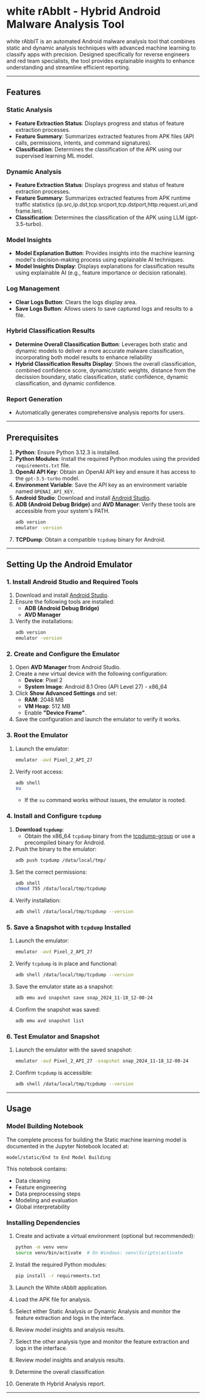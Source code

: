 # white rAbbIt - Hybrid Android Malware Analysis Tool
white rAbbIT is an automated Android malware analysis tool that combines static and dynamic analysis techniques with advanced machine learning to classify apps with precision. Designed specifically for reverse engineers and red team specialists, the tool provides explainable insights to enhance understanding and streamline efficient reporting.


---

## Features

### Static Analysis
- **Feature Extraction Status**: Displays progress and status of feature extraction processes.
- **Feature Summary**: Summarizes extracted features from APK files (API calls, permissions, intents, and command signatures). 
- **Classification**: Determines the classification of the APK using our supervised learning ML model.
  
### Dynamic Analysis
- **Feature Extraction Status**: Displays progress and status of feature extraction processes.
- **Feature Summary**: Summarizes extracted features from APK runtime traffic statistics (ip.src,ip.dst,tcp.srcport,tcp.dstport,http.request.uri,and frame.len). 
- **Classification**: Determines the classification of the APK using LLM (gpt-3.5-turbo).

### Model Insights
- **Model Explanation Button**: Provides insights into the machine learning model's decision-making process using explainable AI techniques.
- **Model Insights Display**:  Displays explanations for classification results using explainable AI (e.g., feature importance or decision rationale).

### Log Management
- **Clear Logs Button**: Clears the logs display area.
- **Save Logs Button**: Allows users to save captured logs and results to a file.

### Hybrid Classification Results
-  **Determine Overall Classification Button**: Leverages both static and dynamic models to deliver a more accurate malware classification, incorporating both model results to enhance reliability
-  **Hybrid Classification Results Display**: Shows the overall classification, combined confidence score, dynamic/static weights, distance from the decission boundary, static classification, static confidence, dynamic classification, and dynamic confidence.

### Report Generation
- Automatically generates comprehensive analysis reports for users.
---

## Prerequisites

1. **Python**: Ensure Python 3.12.3 is installed.
2. **Python Modules**: Install the required Python modules using the provided `requirements.txt` file.
3. **OpenAI API Key**: Obtain an OpenAI API key and ensure it has access to the `gpt-3.5-turbo` model.
4. **Environment Variable**: Save the API key as an environment variable named `OPENAI_API_KEY`.
5. **Android Studio**: Download and install [Android Studio](https://developer.android.com/studio).
6. **ADB (Android Debug Bridge)** and **AVD Manager**: Verify these tools are accessible from your system's PATH.
   ```bash
   adb version
   emulator -version
   ```
4. **TCPDump**: Obtain a compatible `tcpdump` binary for Android.

---

## Setting Up the Android Emulator

### 1. Install Android Studio and Required Tools

1. Download and install [Android Studio](https://developer.android.com/studio).
2. Ensure the following tools are installed:
   - **ADB (Android Debug Bridge)**
   - **AVD Manager**
3. Verify the installations:
   ```bash
   adb version
   emulator -version
   ```

### 2. Create and Configure the Emulator

1. Open **AVD Manager** from Android Studio.
2. Create a new virtual device with the following configuration:
   - **Device**: Pixel 2
   - **System Image**: Android 8.1 Oreo (API Level 27) - x86_64
3. Click **Show Advanced Settings** and set:
   - **RAM**: 2048 MB
   - **VM Heap**: 512 MB
   - Enable **"Device Frame"**.
4. Save the configuration and launch the emulator to verify it works.

### 3. Root the Emulator

1. Launch the emulator:
   ```bash
   emulator -avd Pixel_2_API_27
   ```
2. Verify root access:
   ```bash
   adb shell
   su
   ```
   - If the `su` command works without issues, the emulator is rooted.

### 4. Install and Configure `tcpdump`

1. **Download `tcpdump`**:
   - Obtain the x86_64 `tcpdump` binary from the [tcpdump-group](https://github.com/the-tcpdump-group) or use a precompiled binary for Android.
2. Push the binary to the emulator:
   ```bash
   adb push tcpdump /data/local/tmp/
   ```
3. Set the correct permissions:
   ```bash
   adb shell
   chmod 755 /data/local/tmp/tcpdump
   ```
4. Verify installation:
   ```bash
   adb shell /data/local/tmp/tcpdump --version
   ```

### 5. Save a Snapshot with `tcpdump` Installed

1. Launch the emulator:
   ```bash
   emulator -avd Pixel_2_API_27
   ```
2. Verify `tcpdump` is in place and functional:
   ```bash
   adb shell /data/local/tmp/tcpdump --version
   ```
3. Save the emulator state as a snapshot:
   ```bash
   adb emu avd snapshot save snap_2024_11-18_12-00-24
   ```
4. Confirm the snapshot was saved:
   ```bash
   adb emu avd snapshot list
   ```

### 6. Test Emulator and Snapshot

1. Launch the emulator with the saved snapshot:
   ```bash
   emulator -avd Pixel_2_API_27 -snapshot snap_2024_11-18_12-00-24
   ```
2. Confirm `tcpdump` is accessible:
   ```bash
   adb shell /data/local/tmp/tcpdump --version
   ```

---

## Usage
### Model Building Notebook

The complete process for building the Static machine learning model is documented in the Jupyter Notebook located at:

```
model/static/End to End Model Building
```

This notebook contains:
- Data cleaning
- Feature engineering 
- Data preprocessing steps
- Modeling and evaluation
- Global interpretability

### Installing Dependencies

1. Create and activate a virtual environment (optional but recommended):
   ```bash
   python -m venv venv
   source venv/bin/activate  # On Windows: venv\Scripts\activate
   ```

2. Install the required Python modules:
   ```bash
   pip install -r requirements.txt
   ```


1. Launch the White rAbbIt application.
2. Load the APK file for analysis.
3. Select either Static Analysis or Dynamic Analysis and monitor the feature extraction and logs in the interface.
4. Review model insights and analysis results.
5. Select the other analysis type and monitor the feature extraction and logs in the interface.
6. Review model insights and analysis results.
7. Determine the overall classification 
8. Generate th Hybrid Analysis report.

---


